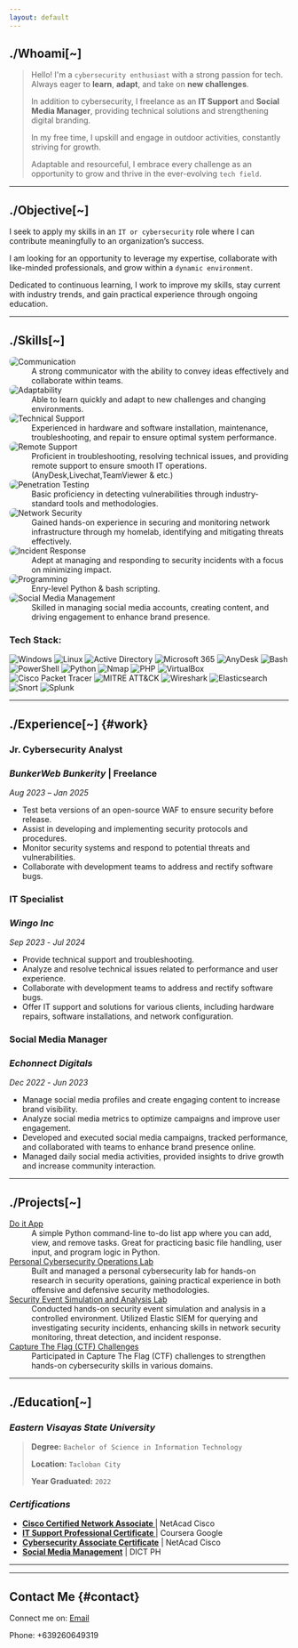 ```yaml
---
layout: default
---
```

<div id="whoami">
  <h2><strong>./Whoami[~]</strong></h2>
</div>

>  Hello! I'm a `cybersecurity enthusiast` with a strong passion for tech. Always eager to **learn**, **adapt**, and take on **new challenges**.
> 
> In addition to cybersecurity, I freelance as an **IT Support** and **Social Media Manager**, providing technical solutions and strengthening digital branding.
>
> In my free time, I upskill and engage in outdoor activities, constantly striving for growth.
> 
> Adaptable and resourceful,  I embrace every challenge as an opportunity to grow and thrive in the ever-evolving `tech field`.
>  

* * * 
## **./Objective[~]**

I seek to apply my skills in an `IT or cybersecurity` role where I can contribute meaningfully to an organization’s success.

I am looking for an opportunity to leverage my expertise, collaborate with like-minded professionals, and grow within a `dynamic environment`. 

Dedicated to continuous learning, I work to improve my skills, stay current with industry trends, and gain practical experience through ongoing education.

<!--
As a dedicated cybersecurity professional, my objective is to leverage my skills in **penetration testing**, **network security**, and **incident response** to contribute to a `dynamic security team`. 
-->
* * *
## **./Skills[~]**

<dl>
<img src="https://img.shields.io/badge/-Communication-1679A7?&style=for-the-badge&logo=wechat&logoColor=white" alt="Communication" style="border-radius: 8px;" />
<dd>A strong communicator with the ability to convey ideas effectively and collaborate within teams.</dd>

<img src="https://img.shields.io/badge/-Adaptability-1679A7?&style=for-the-badge&logo=react&logoColor=white" alt="Adaptability" style="border-radius: 8px;" />
<dd>Able to learn quickly and adapt to new challenges and changing environments.</dd>

<img src="https://img.shields.io/badge/-Technical%20Support-1679A7?&style=for-the-badge&logo=opensourcehardware&logoColor=white" alt="Technical Support" style="border-radius: 8px;" />
<dd>Experienced in hardware and software installation, maintenance, troubleshooting, and repair to ensure optimal system performance.</dd>

<img src="https://img.shields.io/badge/-Remote%20Support-1679A7?&style=for-the-badge&logo=teamviewer&logoColor=white" alt="Remote Support" style="border-radius: 8px;" />
<dd>Proficient in troubleshooting, resolving technical issues, and providing remote support to ensure smooth IT operations. (AnyDesk,Livechat,TeamViewer & etc.)</dd>
  
<img src="https://img.shields.io/badge/-Penetration%20Testing-1679A7?&style=for-the-badge&logo=metasploit&logoColor=white" alt="Penetration Testing" style="border-radius: 8px;" />
<dd>Basic proficiency in detecting vulnerabilities through industry-standard tools and methodologies.</dd>

<img src="https://img.shields.io/badge/-Network%20Security-1679A7?&style=for-the-badge&logo=cisco&logoColor=white" alt="Network Security" style="border-radius: 8px;" />
<dd>Gained hands-on experience in securing and monitoring network infrastructure through my homelab, identifying and mitigating threats effectively.</dd>

<img src="https://img.shields.io/badge/-Incident%20Response-1679A7?&style=for-the-badge&logo=elastic&logoColor=white" alt="Incident Response" style="border-radius: 8px;" />
<dd>Adept at managing and responding to security incidents with a focus on minimizing impact.</dd>

<img src="https://img.shields.io/badge/-Programming-1679A7?&style=for-the-badge&logo=python&logoColor=white" alt="Programming" style="border-radius: 8px;" />
<dd>Enry-level Python & bash scripting.</dd>

<img src="https://img.shields.io/badge/-Social%20Media%20Management-1679A7?&style=for-the-badge&logo=facebook&logoColor=white" alt="Social Media Management" style="border-radius: 8px;" />
<dd>Skilled in managing social media accounts, creating content, and driving engagement to enhance brand presence.</dd>

</dl>

### **Tech Stack:**

![Windows](https://img.shields.io/badge/Windows-%230078D6.svg?style=for-the-badge&logo=windows&logoColor=white)
![Linux](https://img.shields.io/badge/Linux-%23FCC624.svg?style=for-the-badge&logo=linux&logoColor=black)
![Active Directory](https://img.shields.io/badge/Active%20Directory-%230078D6.svg?style=for-the-badge&logo=microsoft&logoColor=white)
![Microsoft 365](https://img.shields.io/badge/Microsoft%20365-%23D83B01.svg?style=for-the-badge&logo=microsoft&logoColor=white)
![AnyDesk](https://img.shields.io/badge/AnyDesk-%23E20000.svg?style=for-the-badge&logo=anydesk&logoColor=white)
![Bash](https://img.shields.io/badge/Bash-%23121011.svg?style=for-the-badge&logo=gnu-bash&logoColor=white)
![PowerShell](https://img.shields.io/badge/PowerShell-%235391FE.svg?style=for-the-badge&logo=powershell&logoColor=white)
![Python](https://img.shields.io/badge/python-3670A0?style=for-the-badge&logo=python&logoColor=ffdd54)
![Nmap](https://img.shields.io/badge/Nmap-005f87?style=for-the-badge&logo=gnu-privacy-guard&logoColor=white)
![PHP](https://img.shields.io/badge/php-%23777BB4.svg?style=for-the-badge&logo=php&logoColor=white)
![VirtualBox](https://img.shields.io/badge/VirtualBox-%23007ACC.svg?style=for-the-badge&logo=virtualbox&logoColor=white)
![Cisco Packet Tracer](https://img.shields.io/badge/Cisco%20Packet%20Tracer-%23006494.svg?style=for-the-badge&logo=cisco&logoColor=white)
![MITRE ATT&CK](https://img.shields.io/badge/MITRE%20ATT%26CK-Red?style=for-the-badge&logo=target&logoColor=white)
![Wireshark](https://img.shields.io/badge/Wireshark-%231670A0.svg?style=for-the-badge&logo=wireshark&logoColor=white)
![Elasticsearch](https://img.shields.io/badge/elasticsearch-%230377CC.svg?style=for-the-badge&logo=elasticsearch&logoColor=white)
![Snort](https://img.shields.io/badge/Snort-%23F00000.svg?style=for-the-badge&logo=snort&logoColor=white)
![Splunk](https://img.shields.io/badge/splunk-%23000000.svg?style=for-the-badge&logo=splunk&logoColor=white)

* * *
<!--
## **./Tools[~]**

### **Cybersecurity Tools**

<p style="display: flex; flex-wrap: wrap; gap: 10px;">
  <img src="https://img.shields.io/badge/-Metasploit-000000?&style=for-the-badge&logo=Metasploit&logoColor=white" alt="Metasploit" style="border-radius: 8px;" />
  <img src="https://img.shields.io/badge/-Burp_Suite-FE8D00?&style=for-the-badge&logo=BurpSuite&logoColor=white" alt="Burp Suite" style="border-radius: 8px;" />
  <img src="https://img.shields.io/badge/-Nmap-000000?&style=for-the-badge&logo=Nmap&logoColor=white" alt="Nmap" style="border-radius: 8px;" />
  <img src="https://img.shields.io/badge/-Wireshark-1679A7?&style=for-the-badge&logo=Wireshark&logoColor=white" alt="Wireshark" style="border-radius: 8px;" />
</p>

### **Networking Tools**

<p style="display: flex; flex-wrap: wrap; gap: 10px;">
  <img src="https://img.shields.io/badge/-Cisco_Packet_Tracer-0072C6?&style=for-the-badge&logo=Cisco&logoColor=white" alt="Cisco Packet Tracer" style="border-radius: 8px;" />
</p>

### **SIEM Tool**

<p style="display: flex; flex-wrap: wrap; gap: 10px;">
<img src="https://img.shields.io/badge/-Elastic-005571?&style=for-the-badge&logo=Elastic&logoColor=white" alt="Elastic" style="border-radius: 8px;" />
</p>
-->
## **./Experience[~]** {#work}

### **Jr. Cybersecurity Analyst**
### <a h1>_BunkerWeb Bunkerity_ | Freelance</a>
<a>_Aug 2023_</a> – _Jan 2025_

- Test beta versions of an open-source WAF to ensure security before release.
- Assist in developing and implementing security protocols and procedures.
- Monitor security systems and respond to potential threats and vulnerabilities.
- Collaborate with development teams to address and rectify software bugs.

### **IT Specialist**
### <a>_Wingo Inc_</a> 
<a>_Sep 2023_</a> - _Jul 2024_

- Provide technical support and troubleshooting.
- Analyze and resolve technical issues related to performance and user experience.
- Collaborate with development teams to address and rectify software bugs.
- Offer IT support and solutions for various clients, including hardware repairs, software installations, and network configuration.

### **Social Media Manager**
### <a>_Echonnect Digitals_</a>
<a>_Dec 2022_</a> - _Jun 2023_

- Manage social media profiles and create engaging content to increase brand visibility.
- Analyze social media metrics to optimize campaigns and improve user engagement.
- Developed and executed social media campaigns, tracked performance, and collaborated with teams to enhance brand presence online.
- Managed daily social media activities, provided insights to drive growth and increase community interaction.


* * *
## **./Projects[~]** 

<dl>
<dt><a href="https://github.com/ricoswabii/do_it_app" target="_blank">Do it App</a></dt>
<dd></dd>
<dd>A simple Python command-line to-do list app where you can add, view, and remove tasks. Great for practicing basic file handling, user input, and program logic in Python.</dd>

<dt><a href="https://github.com/ricoswabii/cybersec-lab" target="_blank">Personal Cybersecurity Operations Lab</a></dt>
<dd> </dd>
<dd>Built and managed a personal cybersecurity lab for hands-on research in security operations, gaining practical experience in both offensive and defensive security methodologies.</dd>

<dt><a href="https://github.com/ricoswabii/Detection_Lab" target="_blank">Security Event Simulation and Analysis Lab</a></dt>
<dd> </dd>
<dd>Conducted hands-on security event simulation and analysis in a controlled environment. Utilized Elastic SIEM for querying and investigating security incidents, enhancing skills in network security monitoring, threat detection, and incident response.</dd>


<dt><a href="" target="_blank">Capture The Flag (CTF) Challenges</a></dt>
<dd>Participated in Capture The Flag (CTF) challenges to strengthen hands-on cybersecurity skills in various domains.</dd>
</dl>

* * *
## **./Education[~]** 

### _Eastern Visayas State University_
> **Degree:** `Bachelor of Science in Information Technology`
> 
> **Location:** `Tacloban City`
> 
> **Year Graduated:** `2022`


### _Certifications_

- **[Cisco Certified Network Associate ](https://www.cisco.com/c/en/us/training-events/training-certifications/certifications/ccna.html)**  | NetAcad  Cisco 
- **[IT Support Professional Certificate ](https://www.coursera.org/professional-certificates/google-it-support)**  | Coursera  Google
- **[Cybersecurity Associate Certificate](https://www.cisco.com/c/en/us/training-events/training-certifications/certifications/ccna.html)**  | NetAcad  Cisco
- **[Social Media Management](https:)** | DICT PH

---
* * *
## **Contact Me** {#contact}

<p>
  Connect me on:
  <a href="mailto:fornes.rico77@gmail.com">Email</a>
</p>
 Phone: +639260649319 
